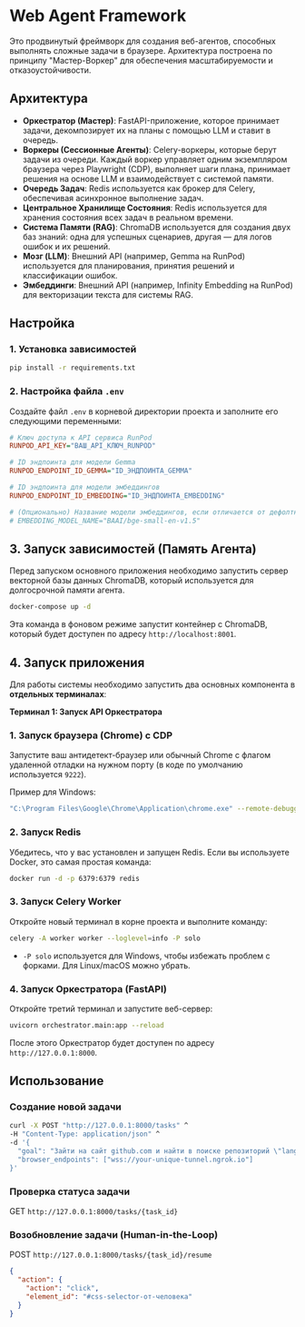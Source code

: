 # Web Agent Framework

Это продвинутый фреймворк для создания веб-агентов, способных выполнять сложные задачи в браузере. Архитектура построена по принципу "Мастер-Воркер" для обеспечения масштабируемости и отказоустойчивости.

## Архитектура

- **Оркестратор (Мастер)**: FastAPI-приложение, которое принимает задачи, декомпозирует их на планы с помощью LLM и ставит в очередь.
- **Воркеры (Сессионные Агенты)**: Celery-воркеры, которые берут задачи из очереди. Каждый воркер управляет одним экземпляром браузера через Playwright (CDP), выполняет шаги плана, принимает решения на основе LLM и взаимодействует с системой памяти.
- **Очередь Задач**: Redis используется как брокер для Celery, обеспечивая асинхронное выполнение задач.
- **Центральное Хранилище Состояния**: Redis используется для хранения состояния всех задач в реальном времени.
- **Система Памяти (RAG)**: ChromaDB используется для создания двух баз знаний: одна для успешных сценариев, другая — для логов ошибок и их решений.
- **Мозг (LLM)**: Внешний API (например, Gemma на RunPod) используется для планирования, принятия решений и классификации ошибок.
- **Эмбеддинги**: Внешний API (например, Infinity Embedding на RunPod) для векторизации текста для системы RAG.

## Настройка

### 1. Установка зависимостей

```bash
pip install -r requirements.txt
```

### 2. Настройка файла `.env`

Создайте файл `.env` в корневой директории проекта и заполните его следующими переменными:

```ini
# Ключ доступа к API сервиса RunPod
RUNPOD_API_KEY="ВАШ_API_КЛЮЧ_RUNPOD"

# ID эндпоинта для модели Gemma
RUNPOD_ENDPOINT_ID_GEMMA="ID_ЭНДПОИНТА_GEMMA"

# ID эндпоинта для модели эмбеддингов
RUNPOD_ENDPOINT_ID_EMBEDDING="ID_ЭНДПОИНТА_EMBEDDING"

# (Опционально) Название модели эмбеддингов, если отличается от дефолтной
# EMBEDDING_MODEL_NAME="BAAI/bge-small-en-v1.5"
```

## 3. Запуск зависимостей (Память Агента)

Перед запуском основного приложения необходимо запустить сервер векторной базы данных ChromaDB, который используется для долгосрочной памяти агента.

```bash
docker-compose up -d
```
Эта команда в фоновом режиме запустит контейнер с ChromaDB, который будет доступен по адресу `http://localhost:8001`.

## 4. Запуск приложения

Для работы системы необходимо запустить два основных компонента в **отдельных терминалах**:

**Терминал 1: Запуск API Оркестратора**

### 1. Запуск браузера (Chrome) с CDP

Запустите ваш антидетект-браузер или обычный Chrome с флагом удаленной отладки на нужном порту (в коде по умолчанию используется `9222`).

Пример для Windows:
```bash
"C:\Program Files\Google\Chrome\Application\chrome.exe" --remote-debugging-port=9222
```

### 2. Запуск Redis

Убедитесь, что у вас установлен и запущен Redis. Если вы используете Docker, это самая простая команда:
```bash
docker run -d -p 6379:6379 redis
```

### 3. Запуск Celery Worker

Откройте новый терминал в корне проекта и выполните команду:

```bash
celery -A worker worker --loglevel=info -P solo
```
* `-P solo` используется для Windows, чтобы избежать проблем с форками. Для Linux/macOS можно убрать.

### 4. Запуск Оркестратора (FastAPI)

Откройте третий терминал и запустите веб-сервер:

```bash
uvicorn orchestrator.main:app --reload
```

После этого Оркестратор будет доступен по адресу `http://127.0.0.1:8000`.

## Использование

### Создание новой задачи

```bash
curl -X POST "http://127.0.0.1:8000/tasks" ^
-H "Content-Type: application/json" ^
-d '{
  "goal": "Зайти на сайт github.com и найти в поиске репозиторий \"langchain\"",
  "browser_endpoints": ["wss://your-unique-tunnel.ngrok.io"]
}'
```

### Проверка статуса задачи

GET `http://127.0.0.1:8000/tasks/{task_id}`

### Возобновление задачи (Human-in-the-Loop)

POST `http://127.0.0.1:8000/tasks/{task_id}/resume`
```json
{
  "action": {
    "action": "click", 
    "element_id": "#css-selector-от-человека"
  }
}
``` 